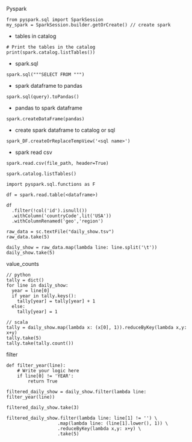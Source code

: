 Pyspark

```
from pyspark.sql import SparkSession
my_spark = SparkSession.builder.getOrCreate() // create spark

```

* tables in catalog
```
# Print the tables in the catalog
print(spark.catalog.listTables())
```

* spark.sql
```
spark.sql("""SELECT FROM """)
```

* spark dataframe to pandas
```
spark.sql(query).toPandas()
```

* pandas to spark dataframe
```
spark.createDataFrame(pandas)
```

* create spark dataframe to catalog or sql
```
spark_DF.createOrReplaceTempView('<sql name>')
```

* spark read csv
```
spark.read.csv(file_path, header=True)
```


```
spark.catalog.listTables()
```

```
import pyspark.sql.functions as F

df = spark.read.table(<dataframe>)

df
  .filter(!col('id').isnull())
  .withColumn('countryCode',lit('USA'))
  .withColumnRenamed('geo','region')
```

```
raw_data = sc.textFile("daily_show.tsv")
raw_data.take(5)

daily_show = raw_data.map(lambda line: line.split('\t'))
daily_show.take(5)
```

value_counts
```
// python
tally = dict()
for line in daily_show:
  year = line[0]
  if year in tally.keys():
    tally[year] = tally[year] + 1
  else:
    tally[year] = 1

// scala
tally = daily_show.map(lambda x: (x[0], 1)).reduceByKey(lambda x,y: x+y)
tally.take(5)
tally.take(tally.count())
```

filter
```
def filter_year(line):
    # Write your logic here
    if line[0] != 'YEAR':
        return True

filtered_daily_show = daily_show.filter(lambda line: filter_year(line))

filtered_daily_show.take(3)

```

```
filtered_daily_show.filter(lambda line: line[1] != '') \
                   .map(lambda line: (line[1].lower(), 1)) \
                   .reduceByKey(lambda x,y: x+y) \
                   .take(5)
```
